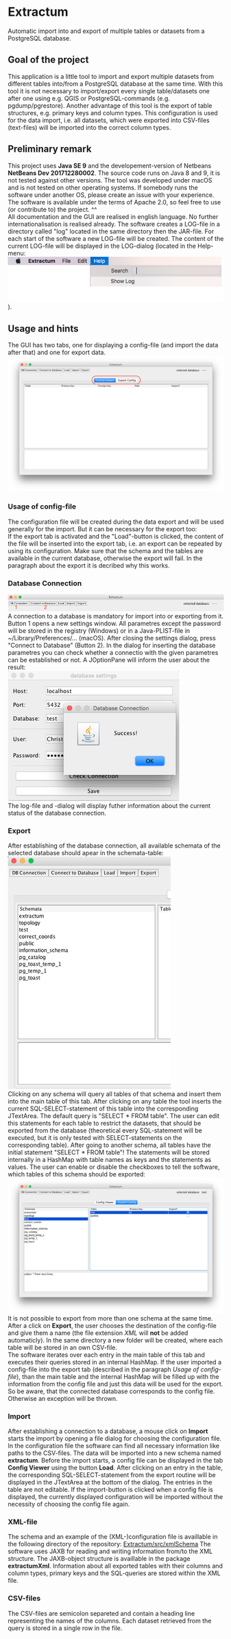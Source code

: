 # Extractum
Automatic import into and export of multiple tables or datasets from a PostgreSQL database.

## Goal of the project
This application is a little tool to import and export multiple datasets from different tables into/from a PostgreSQL database at the same time. With this tool it is not necessary to import/export every single table/datasets one after one using e.g. QGIS or PostgreSQL-commands (e.g. pgdump/pgrestore). Another advantage of this tool is the export of table structures, e.g. primary keys and column types. This configuration is used for the data import, i.e. all datasets, which were exported into CSV-files (text-files) will be imported into the correct column types.

## Preliminary remark
This project uses <b>Java SE 9</b> and the developement-version of Netbeans <b>NetBeans Dev 201712280002</b>. The source code runs on Java 8 and 9, it is not tested against other versions. The tool was developed under macOS and is not tested on other operating systems. If somebody runs the software under another OS, please create an issue with your experience.
<br>The software is available under the terms of Apache 2.0, so feel free to use (or contribute to) the project. ^^
<br>All documentation and the GUI are realised in english language. No further internationalisation is realised already. The software creates a LOG-file in a directory called "log" located in the same directory then the JAR-file. For each start of the software a new LOG-file will be created. The content of the current LOG-file will be displayed in the LOG-dialog (located in the Help-menu:
<br><img src="screenshots/log-menu.png"/>).<br>

## Usage and hints
The GUI has two tabs, one for displaying a config-file (and import the data after that) and one for export data.
<br><img src="screenshots/tabs.png"/><br>

### Usage of config-file
The configuration file will be created during the data export and will be used generally for the import. But it can be necessary for the export too:
<br>If the export tab is activated and the "Load"-button is clicked, the content of the file will be inserted into the export tab, i.e. an export can be repeated by using its configuration. Make sure that the schema and the tables are available in the current database, otherwise the export will fail. In the paragraph about the export it is decribed why this works.

### Database Connection
<img src="screenshots/database_connection.png"/><br>
A connection to a database is mandatory for import into or exporting from it. Button 1 opens a new settings window. All parametres except the password will be stored in the registry (Windows) or in a Java-PLIST-file in ~/Library/Preferences/... (macOS). After closing the settings dialog, press "Connect to Database" (Button 2). In the dialog for inserting the database parametres you can check whether a connectio with the given parametres can be established or not. A JOptionPane will inform the user about the result:
<br><img src="screenshots/db_check.png"/><br>
The log-file and -dialog will display futher information about the current status of the database connection.

### Export
After establishing of the database connection, all available schemata of the selected database should apear in the schemata-table:
<br><img src="screenshots/schemata.png"/><br>
Clicking on any schema will query all tables of that schema and insert them into the main table of this tab. After clicking on any table the tool inserts the current SQL-SELECT-statement of this table into the corresponding JTextArea. The default query is "SELECT * FROM table". The user can edit this statements for each table to restrict the datasets, that should be exported from the database (theoretical every SQL-statement will be executed, but it is only tested with SELECT-statements on the corresponding table). After going to another schema, all tables have the initial statement "SELECT * FROM table"! The statements will be stored internally in a HashMap with table names as keys and the statements as values. The user can enable or disable the checkboxes to tell the software, which tables of this schema should be exported:
<br><img src="screenshots/checkbox.png"/><br>
It is not possible to export from more than one schema at the same time.
<br>After a click on <b>Export</b>, the user chooses the destination of the config-file and give them a name (the file extension <i>XML</i> will <b>not</b> be added automaticly). In the same directory a new folder will be created, where each table will be stored in an own CSV-file.
<br>The software iterates over each entry in the main table of this tab and executes their queries stored in an internal HashMap. If the user imported a config-file into the export tab (described in the paragraph <i>Usage of config-file</i>), than the main table and the internal HashMap will be filled up with the information from the config file and just this data will be used for the export. So be aware, that the connected database corresponds to the config file. Otherwise an exception will be thrown.

### Import
After establishing a connection to a database, a mouse click on <b>Import</b> starts the import by opening a file dialog for choosing the configuration file. In the configuration file the software can find all necessary information like paths to the CSV-files. The data will be imported into a new schema named <b>extractum</b>. Before the import starts, a config file can be displayed in the tab <b>Config Viewer</b> using the button <b>Load</b>. After clicking on an entry in the table, the corresponding SQL-SELECT-statement from the export routine will be displayed in the JTextArea at the bottom of the dialog. The entries in the table are not editable. If the import-button is clicked when a config file is displayed, the currently displayed configuration will be imported without the necessity of choosing the config file again.

### XML-file
The schema and an example of the (XML-)configuration file is availlable in the following directory of the repository:
<a href="Extractum/src/xmlSchema">Extractum/src/xmlSchema</a>
The software uses JAXB for reading and writing information from/to the XML structure. The JAXB-object structure is availlable in the package <b>extractumXml</b>. Information about all exported tables with their columns and column types, primary keys and the SQL-queries are stored within the XML file.

### CSV-files
The CSV-files are semicolon separeted and contain a heading line representing the names of the columns. Each dataset retrieved from the query is stored in a single row in the file.
